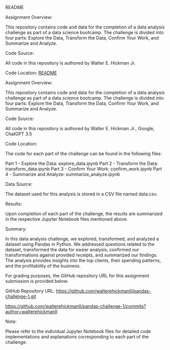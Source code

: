 README



Assignment Overview:



This repository contains code and data for the completion of a data analysis challenge as part of a data science bootcamp. The challenge is divided into four parts: Explore the Data, Transform the Data, Confirm Your Work, and Summarize and Analyze.

Code Source:

All code in this repository is authored by Walter E. Hickman Jr.

Code Location: [README](https://github.com/walterehickmanII/pandas-challenge-1/commits?author=walterehickmanII)

Assignment Overview:

This repository contains code and data for the completion of a data analysis challenge as part of a data science bootcamp. The challenge is divided into four parts: Explore the Data, Transform the Data, Confirm Your Work, and Summarize and Analyze.

Code Source:

All code in this repository is authored by Walter E. Hickman Jr., Google, ChatGPT 3.5 

Code Location:

The code for each part of the challenge can be found in the following files:

Part 1 - Explore the Data: explore_data.ipynb
Part 2 - Transform the Data: transform_data.ipynb
Part 3 - Confirm Your Work: confirm_work.ipynb
Part 4 - Summarize and Analyze: summarize_analyze.ipynb

Data Source:

The dataset used for this analysis is stored in a CSV file named data.csv.

Results:

Upon completion of each part of the challenge, the results are summarized in the respective Jupyter Notebook files mentioned above.

Summary:

In this data analysis challenge, we explored, transformed, and analyzed a dataset using Pandas in Python. We addressed questions related to the dataset, transformed the data for easier analysis, confirmed our transformations against provided receipts, and summarized our findings. The analysis provides insights into the top clients, their spending patterns, and the profitability of the business.

For grading purposes, the GitHub repository URL for this assignment submission is provided below.

GitHub Repository URL: https://github.com/walterehickmanII/pandas-challenge-1.git

https://github.com/walterehickmanII/pandas-challenge-1/commits?author=walterehickmanII

Note:

Please refer to the individual Jupyter Notebook files for detailed code implementations and explanations corresponding to each part of the challenge.

